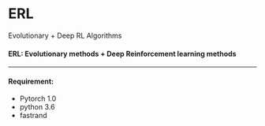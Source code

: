 # ERL
Evolutionary + Deep RL Algorithms


#### ERL: Evolutionary methods + Deep Reinforcement learning methods
***
#### Requirement:
* Pytorch 1.0
* python 3.6
* fastrand
